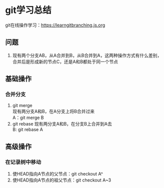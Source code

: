 # git学习总结
git在线操作学习：https://learngitbranching.js.org

## 问题
1. 现有两个分支AB，从A合并到B，从B合并到A，这两种操作方式有什么差别，合并后是形成新的节点C，还是A和B都处于同一个节点

## 基础操作
### 合并分支
1. git merge  
    现有两分支A和B，在A分支上将B合并过来  
    A：git merge B
2. git rebase 
    现有两分支A和B，在分支B上合并到A去  
    B: git rebase A

## 高级操作
### 在记录树中移动
1. 使HEAD指向A节点的父节点：git checkout A^
2. 使HEAD指向A节点的祖父节点：git checkout A~3
